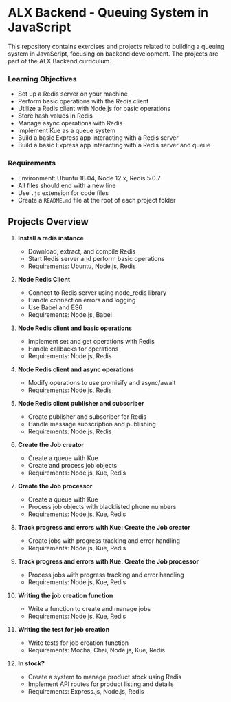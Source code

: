 # ALX Backend - Queuing System in JavaScript

This repository contains exercises and projects related to building a queuing system in JavaScript, focusing on backend development. The projects are part of the ALX Backend curriculum.


### Learning Objectives

- Set up a Redis server on your machine
- Perform basic operations with the Redis client
- Utilize a Redis client with Node.js for basic operations
- Store hash values in Redis
- Manage async operations with Redis
- Implement Kue as a queue system
- Build a basic Express app interacting with a Redis server
- Build a basic Express app interacting with a Redis server and queue

### Requirements

- Environment: Ubuntu 18.04, Node 12.x, Redis 5.0.7
- All files should end with a new line
- Use `.js` extension for code files
- Create a `README.md` file at the root of each project folder

## Projects Overview

1. **Install a redis instance**
   - Download, extract, and compile Redis
   - Start Redis server and perform basic operations
   - Requirements: Ubuntu, Node.js, Redis

2. **Node Redis Client**
   - Connect to Redis server using node_redis library
   - Handle connection errors and logging
   - Use Babel and ES6
   - Requirements: Node.js, Babel

3. **Node Redis client and basic operations**
   - Implement set and get operations with Redis
   - Handle callbacks for operations
   - Requirements: Node.js, Redis

4. **Node Redis client and async operations**
   - Modify operations to use promisify and async/await
   - Requirements: Node.js, Redis

5. **Node Redis client publisher and subscriber**
   - Create publisher and subscriber for Redis
   - Handle message subscription and publishing
   - Requirements: Node.js, Redis

6. **Create the Job creator**
   - Create a queue with Kue
   - Create and process job objects
   - Requirements: Node.js, Kue, Redis

7. **Create the Job processor**
   - Create a queue with Kue
   - Process job objects with blacklisted phone numbers
   - Requirements: Node.js, Kue, Redis

8. **Track progress and errors with Kue: Create the Job creator**
   - Create jobs with progress tracking and error handling
   - Requirements: Node.js, Kue, Redis

9. **Track progress and errors with Kue: Create the Job processor**
   - Process jobs with progress tracking and error handling
   - Requirements: Node.js, Kue, Redis

10. **Writing the job creation function**
    - Write a function to create and manage jobs
    - Requirements: Node.js, Kue, Redis

11. **Writing the test for job creation**
    - Write tests for job creation function
    - Requirements: Mocha, Chai, Node.js, Kue, Redis

12. **In stock?**
    - Create a system to manage product stock using Redis
    - Implement API routes for product listing and details
    - Requirements: Express.js, Node.js, Redis
